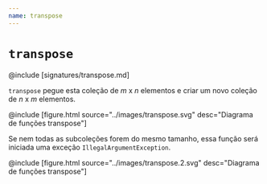 ```yaml
---
name: transpose
---
```


# `transpose`

@include [signatures/transpose.md]

`transpose` pegue esta coleção de *m* x *n* elementos e criar um novo
coleção de *n* x *m* elementos.

@include [figure.html source="../images/transpose.svg" desc="Diagrama de funções transpose"]

Se nem todas as subcoleções forem do mesmo tamanho, essa função será iniciada
uma exceção `IllegalArgumentException`.

@include [figure.html source="../images/transpose.2.svg" desc="Diagrama de funções transpose"]
